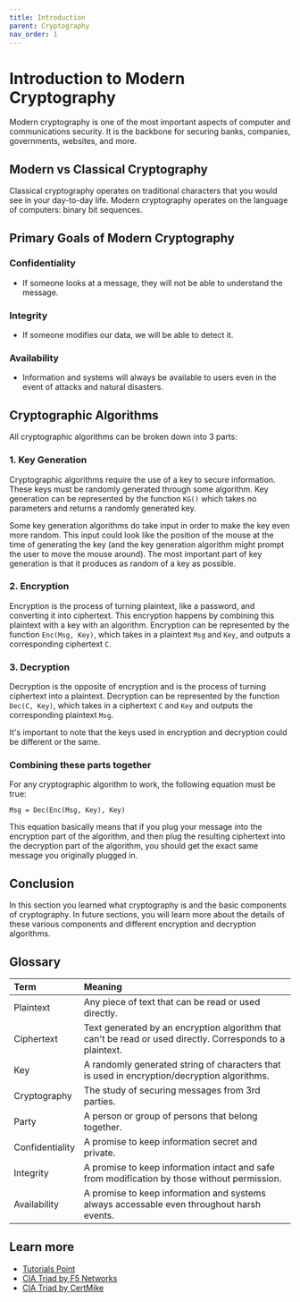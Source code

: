 ```yaml
---
title: Introduction
parent: Cryptography
nav_order: 1
---
```


# Introduction to Modern Cryptography
Modern cryptography is one of the most important aspects of computer and communications security.
It is the backbone for securing banks, companies, governments, websites, and more.

## Modern vs Classical Cryptography

Classical cryptography operates on traditional characters that you would see in
your day-to-day life. Modern cryptography operates on the language of computers:
binary bit sequences.

## Primary Goals of Modern Cryptography

### Confidentiality
- If someone looks at a message, they will not be able to understand the message.

### Integrity
- If someone modifies our data, we will be able to detect it.

### Availability
- Information and systems will always be available to users even in the event of attacks and natural disasters.

## Cryptographic Algorithms
All cryptographic algorithms can be broken down into 3 parts:

### 1. Key Generation
Cryptographic algorithms require the use of a key to secure information. These keys must be randomly generated through some algorithm. Key generation can be represented by the function `KG()` which takes no parameters and returns a randomly generated key.

Some key generation algorithms do take input in order to make the key even more random. This input could look like the position of the mouse at the time of generating the key (and the key generation algorithm might prompt the user to move the mouse around). The most important part of key generation is that it produces as random of a key as possible.

### 2. Encryption
Encryption is the process of turning plaintext, like a password, and converting it into ciphertext. This encryption happens by combining this plaintext with a key with an algorithm. Encryption can be represented by the function `Enc(Msg, Key)`, which takes in a plaintext `Msg` and `Key`, and outputs a corresponding ciphertext `C`.

### 3. Decryption
Decryption is the opposite of encryption and is the process of turning ciphertext into a plaintext. Decryption can be represented by the function `Dec(C, Key)`, which takes in a ciphertext `C` and `Key` and outputs the corresponding plaintext `Msg`.

It's important to note that the keys used in encryption and decryption could be different or the same.

### Combining these parts together
For any cryptographic algorithm to work, the following equation must be true:

```
Msg = Dec(Enc(Msg, Key), Key)
```

This equation basically means that if you plug your message into the encryption part of the algorithm, and then plug the resulting ciphertext into the decryption part of the algorithm, you should get the exact same message you originally plugged in.

## Conclusion
In this section you learned what cryptography is and the basic components of cryptography. In future sections, you will learn more about the details of these various components and different encryption and decryption algorithms.

## Glossary

| Term         | Meaning
|:-------------|:------------------
| Plaintext    | Any piece of text that can be read or used directly.
| Ciphertext   | Text generated by an encryption algorithm that can't be read or used directly. Corresponds to a plaintext.
| Key          | A randomly generated string of characters that is used in encryption/decryption algorithms.
| Cryptography | The study of securing messages from 3rd parties.
| Party        | A person or group of persons that belong together.
| Confidentiality | A promise to keep information secret and private.
| Integrity    | A promise to keep information intact and safe from modification by those without permission.
| Availability | A promise to keep information and systems always accessable even throughout harsh events.

## Learn more
- [Tutorials Point](https://www.tutorialspoint.com/cryptography/modern_cryptography.htm)
- [CIA Triad by F5 Networks](https://www.f5.com/labs/articles/education/what-is-the-cia-triad)
- [CIA Triad by CertMike](https://www.certmike.com/confidentiality-integrity-and-availability-the-cia-triad/)
